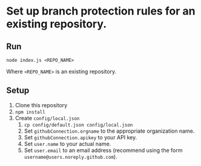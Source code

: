 # Set up branch protection rules for an existing repository.

## Run

    node index.js <REPO_NAME>

Where `<REPO_NAME>` is an existing repository.

## Setup

1. Clone this repository
2. `npm install`
3. Create `config/local.json`
    1. `cp config/default.json config/local.json`
    2. Set `githubConnection.orgname` to the appropriate organization name.
    3. Set `githubConnection.apikey` to your API key.
    4. Set `user.name` to your actual name.
    5. Set `user.email` to an email address (recommend using the form `username@users.noreply.github.com`).
